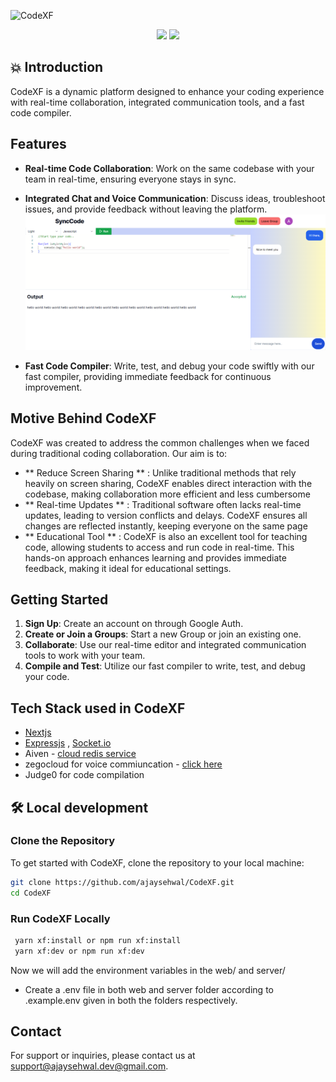 ![CodeXF](https://socialify.git.ci/ajaysehwal/CodeXF/image?description=1&descriptionEditable=CodeXF%3A%20Real-time%20code%20collaboration%20platform.%20Connect%2C%20code%2C%20and%20create%20together%20effortlessly%20with%20integrated%20chat%20and%20voice%20communication%2C%20ensuring%20seamless%20teamwork%20and%20supporting%20beginner%20coders&issues=1&language=1&logo=https%3A%2F%2Fsvgl.app%2Flibrary%2Fnextjs_icon_dark.svg&name=1&pattern=Brick%20Wall&stargazers=1&theme=Light)

<p align="center">
<img src="https://img.shields.io/github/license/ajaysehwal/CodeXF" />
<img src="https://img.shields.io/badge/Author-ajaysehwal-orange" />
</p>

## 💥 Introduction

CodeXF is a dynamic platform designed to enhance your coding experience with real-time collaboration, integrated communication tools, and a fast code compiler.


## Features
- **Real-time Code Collaboration**: Work on the same codebase with your team in real-time, ensuring everyone stays in sync.
- **Integrated Chat and Voice Communication**: Discuss ideas, troubleshoot issues, and provide feedback without leaving the platform.
![CodeXF](assets/readme/synccode_compiler.png)

- **Fast Code Compiler**: Write, test, and debug your code swiftly with our fast compiler, providing immediate feedback for continuous improvement.

## Motive Behind CodeXF

CodeXF was created to address the common challenges when  we faced during traditional coding collaboration. Our aim is to:

- ** Reduce Screen Sharing ** : Unlike traditional methods that rely heavily on screen sharing, CodeXF enables direct interaction with the codebase, making collaboration more efficient and less cumbersome
- ** Real-time Updates ** : Traditional software often lacks real-time updates, leading to version conflicts and delays. CodeXF ensures all changes are reflected instantly, keeping everyone on the same page
- ** Educational Tool ** : CodeXF is also an excellent tool for teaching code, allowing students to access and run code in real-time. This hands-on approach enhances learning and provides immediate feedback, making it ideal for educational settings.

## Getting Started

1. **Sign Up**: Create an account on through Google Auth.
2. **Create or Join a Groups**: Start a new Group or join an existing one.
3. **Collaborate**: Use our real-time editor and integrated communication tools to work with your team.
4. **Compile and Test**: Utilize our fast compiler to write, test, and debug your code.

## Tech Stack used in CodeXF
- [Nextjs](https://nextjs.org/)
- [Expressjs](https://expressjs.com/) , [Socket.io](https://socket.io/)
- Aiven  - [cloud redis service ](https://aiven.io/)
- zegocloud for voice commiuncation - [click here](https://www.zegocloud.com)
- Judge0 for code compilation

## 🛠️ Local development
### Clone the Repository

To get started with CodeXF, clone the repository to your local machine:

```sh
git clone https://github.com/ajaysehwal/CodeXF.git
cd CodeXF
```
### Run CodeXF Locally
```sh
 yarn xf:install or npm run xf:install
 yarn xf:dev or npm run xf:dev
```
Now we will add the environment variables in the web/ and server/

- Create a .env file in both web and server folder according to .example.env given in both the folders respectively.

## Contact

For support or inquiries, please contact us at [support@ajaysehwal.dev@gmail.com](mailto:ajaysehwal.dev@gmail.com).

